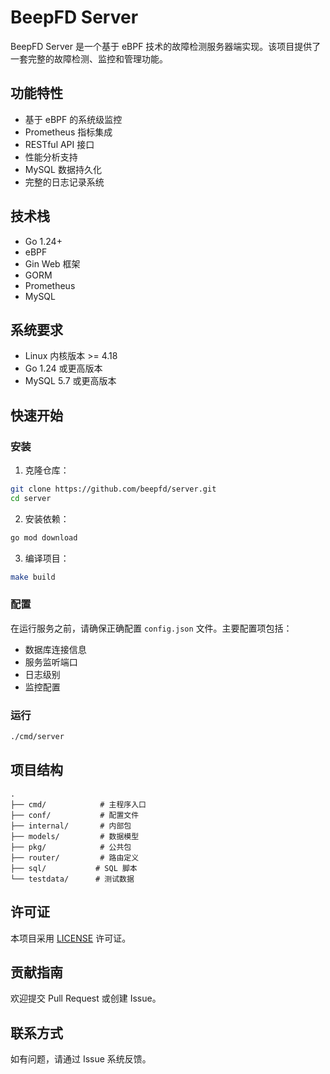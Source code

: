 # BeepFD Server

BeepFD Server 是一个基于 eBPF 技术的故障检测服务器端实现。该项目提供了一套完整的故障检测、监控和管理功能。

## 功能特性

- 基于 eBPF 的系统级监控
- Prometheus 指标集成
- RESTful API 接口
- 性能分析支持
- MySQL 数据持久化
- 完整的日志记录系统

## 技术栈

- Go 1.24+
- eBPF
- Gin Web 框架
- GORM
- Prometheus
- MySQL

## 系统要求

- Linux 内核版本 >= 4.18
- Go 1.24 或更高版本
- MySQL 5.7 或更高版本

## 快速开始

### 安装

1. 克隆仓库：

```bash
git clone https://github.com/beepfd/server.git
cd server
```

2. 安装依赖：

```bash
go mod download
```

3. 编译项目：

```bash
make build
```

### 配置

在运行服务之前，请确保正确配置 `config.json` 文件。主要配置项包括：

- 数据库连接信息
- 服务监听端口
- 日志级别
- 监控配置

### 运行

```bash
./cmd/server
```

## 项目结构

```
.
├── cmd/            # 主程序入口
├── conf/           # 配置文件
├── internal/       # 内部包
├── models/         # 数据模型
├── pkg/            # 公共包
├── router/         # 路由定义
├── sql/           # SQL 脚本
└── testdata/      # 测试数据
```

## 许可证

本项目采用 [LICENSE](LICENSE) 许可证。

## 贡献指南

欢迎提交 Pull Request 或创建 Issue。

## 联系方式

如有问题，请通过 Issue 系统反馈。

